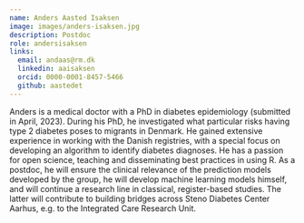 ```yaml
---
name: Anders Aasted Isaksen
image: images/anders-isaksen.jpg
description: Postdoc
role: andersisaksen
links:
  email: andaas@rm.dk
  linkedin: aaisaksen
  orcid: 0000-0001-8457-5466
  github: aastedet 
---
```


Anders is a medical doctor with a PhD in diabetes epidemiology (submitted in April, 2023). During his PhD, he investigated what particular risks having type 2 diabetes poses to migrants in Denmark. He gained extensive experience in working with the Danish registries, with a special focus on developing an algorithm to identify diabetes diagnoses. He has a passion for open science, teaching and disseminating best practices in using R. As a postdoc, he will ensure the clinical relevance of the prediction models developed by the group, he will develop machine learning models himself, and will continue a research line in classical, register-based studies. The latter will contribute to building bridges across Steno Diabetes Center Aarhus, e.g. to the Integrated Care Research Unit.
